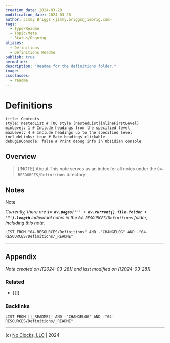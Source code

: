 ```yaml
---
creation_date: 2024-03-28
modification_date: 2024-03-28
author: Jimmy Briggs <jimmy.briggs@jimbrig.com>
tags:
  - Type/Readme
  - Topic/Meta
  - Status/Ongoing
aliases:
  - Definitions
  - Definitions Readme
publish: true
permalink:
description: "Readme for the definitions folder."
image:
cssclasses:
  - readme
---
```



# Definitions

```table-of-contents
title: Contents 
style: nestedList # TOC style (nestedList|inlineFirstLevel)
minLevel: 1 # Include headings from the specified level
maxLevel: 4 # Include headings up to the specified level
includeLinks: true # Make headings clickable
debugInConsole: false # Print debug info in Obsidian console
```

## Overview

> [!NOTE] About
> This note serves as an index for all notes under the `04-RESOURCES/Definitions` directory.

## Notes

> [!NOTE]
> *Currently, there are **`$= dv.pages('"' + dv.current().file.folder + '"').length`**  individual notes in the `04-RESOURCES/Definitions` folder, including this note.*

```dataview
LIST FROM "04-RESOURCES/Definitions" AND -"CHANGELOG" AND -"04-RESOURCES/Definitions/_README"
```

***

## Appendix

*Note created on [[2024-03-28]] and last modified on [[2024-03-28]].*

### Related

- [[]]

### Backlinks

```dataview
LIST FROM [[_README]] AND -"CHANGELOG" AND -"04-RESOURCES/Definitions/_README"
```

***

(c) [No Clocks, LLC](https://github.com/noclocks) | 2024